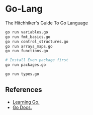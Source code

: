 Go-Lang
=======

The Hitchhiker's Guide To Go Language

```bash
go run variables.go
go run fmt_basics.go
go run control_structures.go
go run arrays_maps.go
go run functions.go

# Install Even package first
go run packages.go

go run types.go
```

References
----------
- [Learning Go.](https://www.miek.nl/go)
- [Go Docs.](https://golang.org/doc/)